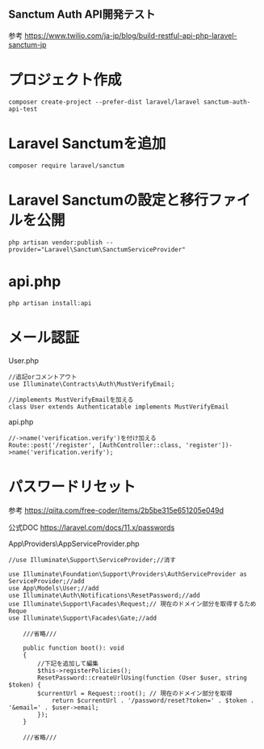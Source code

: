 ## Sanctum Auth API開発テスト

参考
https://www.twilio.com/ja-jp/blog/build-restful-api-php-laravel-sanctum-jp

# プロジェクト作成
```
composer create-project --prefer-dist laravel/laravel sanctum-auth-api-test
```

# Laravel Sanctumを追加
```
composer require laravel/sanctum
```

# Laravel Sanctumの設定と移行ファイルを公開
```
php artisan vendor:publish --provider="Laravel\Sanctum\SanctumServiceProvider"
```

# api.php
```
php artisan install:api
```


# メール認証
User.php
```
//追記orコメントアウト
use Illuminate\Contracts\Auth\MustVerifyEmail;

//implements MustVerifyEmailを加える
class User extends Authenticatable implements MustVerifyEmail
```
api.php
```
//->name('verification.verify')を付け加える
Route::post('/register', [AuthController::class, 'register'])->name('verification.verify');
```


# パスワードリセット
参考
https://qiita.com/free-coder/items/2b5be315e651205e049d

公式DOC
https://laravel.com/docs/11.x/passwords


App\Providers\AppServiceProvider.php
```
//use Illuminate\Support\ServiceProvider;//消す

use Illuminate\Foundation\Support\Providers\AuthServiceProvider as ServiceProvider;//add
use App\Models\User;//add
use Illuminate\Auth\Notifications\ResetPassword;//add
use Illuminate\Support\Facades\Request;// 現在のドメイン部分を取得するためReque
use Illuminate\Support\Facades\Gate;//add

    ///省略///

    public function boot(): void
    {
        //下記を追加して編集
        $this->registerPolicies();
        ResetPassword::createUrlUsing(function (User $user, string $token) {
        $currentUrl = Request::root(); // 現在のドメイン部分を取得
            return $currentUrl . '/password/reset?token=' . $token . '&email=' . $user->email;         
        });
    }

    ///省略///

```
